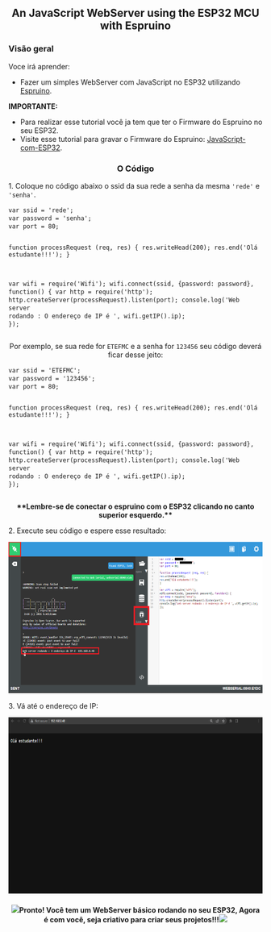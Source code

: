 <h2 align='center'>
  An JavaScript WebServer using the ESP32 MCU with Espruino
</h2>
<h3>
  Visão geral 
</h3>
<p>
Voce irá aprender:
<ul>
    <li>Fazer um simples WebServer com JavaScript no ESP32 utilizando <a href="http://www.espruino.com/">Espruino</a>.</li> 
</ul>
<p><b>IMPORTANTE:</b></p>
<ul>
<li>Para realizar esse tutorial você ja tem que ter o Firmware do Espruino no seu ESP32.</b></li>
<li>Visite esse tutorial para gravar o Firmware do Espruino:
<a href="https://github.com/DreamkitteXz/JavaScript-com-ESP32">JavaScript-com-ESP32</a>.</li>
</ul>
<h3 align='center'> 
O Código
</h3>
<p>1. Coloque no código abaixo o ssid da sua rede a senha da mesma <code>'rede'</code> e <code>'senha'</code>.</p>
<p align='center'><pre><code>var ssid = 'rede';
var password = 'senha';
var port = 80;
 
function processRequest (req, res) {
res.writeHead(200);
res.end('Olá estudante!!!');
}
 
var wifi = require('Wifi');
wifi.connect(ssid, {password: password}, function() {
var http = require('http');
http.createServer(processRequest).listen(port);
console.log('Web server rodando : O endereço de IP é ', wifi.getIP().ip);
});</code></pre></p>	
<p align='center'>Por exemplo, se sua rede for <code>ETEFMC</code> e a senha for <code>123456</code> seu código deverá ficar desse jeito:</p>
<p align='center'><pre><code>var ssid = 'ETEFMC';
var password = '123456';
var port = 80;
 
function processRequest (req, res) {
res.writeHead(200);
res.end('Olá estudante!!!');
}
 
var wifi = require('Wifi');
wifi.connect(ssid, {password: password}, function() {
var http = require('http');
http.createServer(processRequest).listen(port);
console.log('Web server rodando : O endereço de IP é ', wifi.getIP().ip);
});</code></pre></p>	

<p align='center'><b>
  **Lembre-se de conectar o espruino com o ESP32 clicando no canto superior esquerdo.**
</b></p>
<p>2. Execute seu código e espere esse resultado:</p>
<p align='center'><img src="images\Test30.png" alt="Screen" width="700" height="300"></P>
<p>3. Vá até o endereço de IP:</p>
<p align='center'><img src="images\pagina.png" alt="Screen" width="700" height="350"></P>

<h4 align="center"><img src="https://raw.githubusercontent.com/Tarikul-Islam-Anik/Animated-Fluent-Emojis/master/Emojis/Activities/Party%20Popper.png" height="30px">Pronto! Você tem um WebServer básico rodando no seu ESP32, Agora é com você, seja criativo para criar seus projetos!!!<img src="https://raw.githubusercontent.com/Tarikul-Islam-Anik/Animated-Fluent-Emojis/master/Emojis/Activities/Party%20Popper.png" height="30px"></h4>

